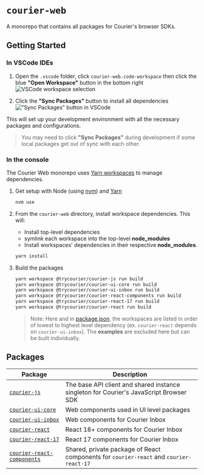 # `courier-web`

A monorepo that contains all packages for Courier's browser SDKs.

## Getting Started

### In VSCode IDEs

1. Open the `.vscode` folder, click `courier-web.code-workspace` then click the blue **"Open Workspace"** button in the bottom right
![VSCode workspace selection](https://github.com/user-attachments/assets/0d7d1a5f-6664-4b9f-8071-26d1e7521cba)

2. Click the **"Sync Packages"** button to install all dependencies
!["Sync Packages" button in VSCode](https://github.com/user-attachments/assets/8326a66d-2d8a-4831-880a-d165e48a7fa4)

This will set up your development environment with all the necessary packages and configurations.

> You may need to click **"Sync Packages"** during development if some local packages get out of sync with each other.

### In the console

The Courier Web monorepo uses [Yarn workspaces](https://classic.yarnpkg.com/blog/2017/08/02/introducing-workspaces/) to manage dependencies.

1. Get setup with Node (using [nvm](https://github.com/nvm-sh/nvm?tab=readme-ov-file#installing-and-updating)) and [Yarn](https://classic.yarnpkg.com/lang/en/docs/install)

    ```sh
    nvm use
    ```

2. From the `courier-web` directory, install workspace dependencies. This will:

    - Install top-level dependencies
    - symlink each workspace into the top-level **node_modules**
    - Install workspaces' dependencies in their respective **node_modules**.

    ```sh
    yarn install
    ```

3. Build the packages

    ```sh
    yarn workspace @trycourier/courier-js run build
    yarn workspace @trycourier/courier-ui-core run build
    yarn workspace @trycourier/courier-ui-inbox run build
    yarn workspace @trycourier/courier-react-components run build
    yarn workspace @trycourier/courier-react-17 run build
    yarn workspace @trycourier/courier-react run build
    ```

    > Note: Here and in [package.json](./package.json), the workspaces are listed in
    order of lowest to highest level dependency (ex. `courier-react` depends on
    `courier-ui-inbox`). The **examples** are excluded here but can be built
     individually.

## Packages

| Package | Description |
|---------|-------------|
| [`courier-js`](./@trycourier/courier-js) | The base API client and shared instance singleton for Courier's JavaScript Browser SDK |
| [`courier-ui-core`](./@trycourier/courier-ui-core) | Web components used in UI level packages |
| [`courier-ui-inbox`](./@trycourier/courier-ui-inbox) | Web components for Courier Inbox |
| [`courier-react`](./@trycourier/courier-react) | React 18+ components for Courier Inbox |
| [`courier-react-17`](./@trycourier/courier-react-17/) | React 17 components for Courier Inbox |
| [`courier-react-components`](./@trycourier/courier-react-components/) | Shared, private package of React components for `courier-react` and `courier-react-17` |
